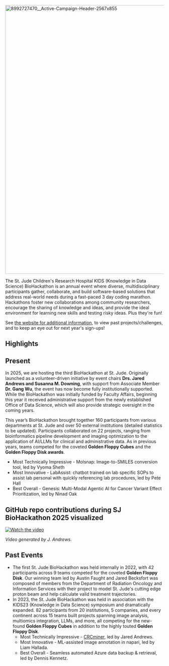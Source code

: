 <img width="2567" height="855" alt="8992727470__Active-Campaign-Header-2567x855" src="https://github.com/user-attachments/assets/a8c221aa-0329-483d-96d3-e0a8febefc30" />

The St. Jude Children's Research Hospital KIDS (Knowledge in Data Science) BioHackathon is an annual event where diverse, multidisciplinary participants gather, collaborate, and build software-based solutions that address real-world needs during a fast-paced 3 day coding marathon. 
Hackathons foster new collaborations among community researchers, encourage the sharing of knowledge and ideas, and provide the ideal environment for learning new skills and testing risky ideas.
Plus they're fun!

See [the website for additional information](https://www.stjude.org/research/why-st-jude/biohackathon.html), to view past projects/challenges, and to keep an eye out for next year's sign-ups!



## Highlights

## Present

In 2025, we are hosting the third BioHackathon at St. Jude. Originally launched as a volunteer-driven initiative by event chairs **Drs. Jared Andrews and Susanna M. Downing**, with support from Associate Member **Dr. Gang Wu**, the event has now become fully institutionally supported. While the BioHackathon was initially funded by Faculty Affairs, beginning this year it received administrative support from the newly established Office of Data Science, which will also provide strategic oversight in the coming years.

This year’s BioHackathon brought together 160 participants from various departments at St. Jude and over 50 external institutions (detailed statistics to be updated). Participants collaborated on 22 projects, ranging from bioinformatics pipeline development and imaging optimization to the application of AI/LLMs for clinical and administrative data. As in previous years, teams competed for the coveted **Golden Floppy Cubes** and the **Golden Floppy Disk awards**.
  - Most Technically Impressive - Molsnap: Image-to-SMILES conversion tool, led by Vyoma Sheth
  - Most Innovative - LabAssist: chatbot trained on lab specific SOPs to assist lab personal with quickly referencing lab procedures, led by Pete Hall
  - Best Overall - Genesis: Multi-Modal Agentic AI for Cancer Variant Effect Prioritization, led by Ninad Oak

## GitHub repo contributions during SJ BioHackathon 2025 visualized

[![Watch the video](https://i.sstatic.net/Vp2cE.png)](https://i.imgur.com/9QLKvs2.mp4)

*Video generated by J. Andrews.*

## Past Events

- The first St. Jude BioHackathon was held internally in 2022, with 42 participants across 9 teams competed for the coveted **Golden Floppy Disk**. Our winning team led by Austin Faught and Jared Becksfort was composed of members from the Department of Radiation Oncology and Information Services with their project to model St. Jude's cutting edge proton beam and help calculate valid treatment trajectories.
- In 2023, the St. Jude BioHackathon was held in association with the KIDS23 (Knowledge in Data Science) symposium and dramatically expanded. 82 participants from 20 institutions, 5 companies, and every continent across 15 teams built projects spanning image analysis, multiomics integration, LLMs, and more, all competing for the new-found **Golden Floppy Cubes** in addition to the highly touted **Golden Floppy Disk**.
  - Most Technically Impressive - [CRCminer](https://github.com/stjude-biohackathon/CRCminer), led by Jared Andrews.
  - Most Innovative - ML-assisted image annotation in napari, led by Liam Hallada.
  - Best Overall - Seamless automated Azure data backup & retrieval, led by Dennis Kennetz.
